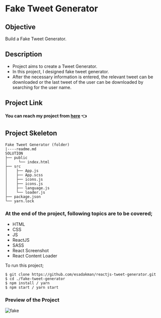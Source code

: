 # Fake Tweet Generator

## Objective

Build a Fake Tweet Generator.

## Description

- Project aims to create a Tweet Generator.
- In this project, I designed fake tweet generator.
- After the necessary information is entered, the relevant tweet can be downloaded or the last tweet of the user can be downloaded by searching for the user name.

## Project Link

#### You can reach my project from [here](https://fake-tweet-bsc8dmgtl-esadakman.vercel.app/) 👈

## Project Skeleton

```
Fake Tweet Generator (folder)
|----readme.md
SOLUTION
├── public
│     └── index.html
├── src
│    ├── App.js
│    ├── App.scss
│    ├── icons.js
│    ├── icons.js
│    ├── language.js
│    └── loader.js
├── package.json
└── yarn.lock
```

### At the end of the project, following topics are to be covered;

- HTML
- CSS
- JS
- ReactJS
- SASS
- React Screenshot
- React Content Loader

To run this project;

```
$ git clone https://github.com/esadakman/reactjs-tweet-generator.git
$ cd ./fake-tweet-generator
$ npm install / yarn
$ npm start / yarn start
```

### Preview of the Project

![fake](https://user-images.githubusercontent.com/98649983/185615731-e5c7be97-8961-44fa-9a5c-0630c75e753a.gif)
